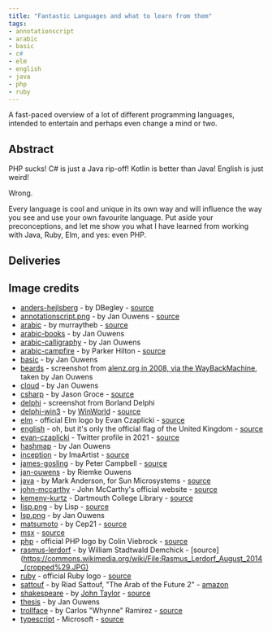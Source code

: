 ```yaml
---
title: "Fantastic Languages and what to learn from them"
tags:
- annotationscript
- arabic
- basic
- c#
- elm
- english
- java
- php
- ruby
---
```

A fast-paced overview of a lot of different programming languages, intended to entertain and perhaps even change a mind or two.

## Abstract

PHP sucks! C# is just a Java rip-off! Kotlin is better than Java! English is just weird!

Wrong.

Every language is cool and unique in its own way and will influence the way you see and use your own favourite language. Put aside your preconceptions, and let me show you what I have learned from working with Java, Ruby, Elm, and yes: even PHP.

## Deliveries

## Image credits

* [anders-hejlsberg](/talks/slides/fantasticlanguages/images/anders-hejlsberg.jpg) - by DBegley - [source](https://commons.wikimedia.org/wiki/File:Anders_Hejlsberg.jpg)
* [annotationscript.png](/talks/slides/fantasticlanguages/images/annotationscript.png) - by Jan Ouwens - [source](http://github.com/jqno/AnnotationScript)
* [arabic](/talks/slides/fantasticlanguages/images/arabic.svg) - by murraytheb - [source](https://commons.wikimedia.org/wiki/File:Arabic_albayancalligraphy.svg)
* [arabic-books](/talks/slides/fantasticlanguages/arabic-books.jpg) - by Jan Ouwens
* [arabic-calligraphy](/talks/slides/fantasticlanguages/arabic-calligraphy.jpg) - by Jan Ouwens
* [arabic-campfire](/talks/slides/fantasticlanguages/arabic-campfire.jpg) - by Parker Hilton - [source](https://unsplash.com/photos/0gHcDpcYxOI)
* [basic](/talks/slides/fantasticlanguages/images/basic.png) - by Jan Ouwens
* [beards](/talks/slides/fantasticlanguages/images/beards.png) - screenshot from [alenz.org in 2008, via the WayBackMachine](https://web.archive.org/web/20081024204803/www.alenz.org/mirror/khason/why-microsoft-can-blow-off-with-c.html), taken by Jan Ouwens
* [cloud](/talks/slides/fantasticlanguages/images/cloud.png) - by Jan Ouwens
* [csharp](/talks/slides/fantasticlanguages/images/csharp.svg) - by Jason Groce - [source](https://commons.wikimedia.org/wiki/File:C_Sharp_wordmark.svg)
* [delphi](/talks/slides/fantasticlanguages/images/delphi.jpg) - screenshot from Borland Delphi
* [delphi-win3](/talks/slides/fantasticlanguages/images/delphi-win3.png) - by [WinWorld](https://winworldpc.com) - [source](https://winworldpc.com/screenshot/c38bc3b1-c3a1-2a2d-6211-c3a4e284a2ef/c3950752-240b-c3ba-11c3-a5e280ba08ef)
* [elm](/talks/slides/fantasticlanguages/images/elm.svg) - official Elm logo by Evan Czaplicki - [source](https://commons.wikimedia.org/wiki/File:Elm_logo.svg)
* [english](/talks/slides/fantasticlanguages/images/english.svg) - oh, but it's only the official flag of the United Kingdom - [source](https://en.wikipedia.org/wiki/File:Flag_of_the_United_Kingdom.svg)
* [evan-czaplicki](/talks/slides/fantasticlanguages/images/evan-czaplicki.jpg) - Twitter profile in 2021 - [source](https://twitter.com/evancz/photo)
* [hashmap](/talks/slides/fantasticlanguages/images/hashmap.jpg) - by Jan Ouwens
* [inception](/talks/slides/fantasticlanguages/images/inception.jpg) - by ImaArtist - [source](https://pixabay.com/photos/buildings-bridges-urban-sky-5527684/)
* [james-gosling](/talks/slides/fantasticlanguages/images/james-gosling.jpg) - by Peter Campbell - [source](https://commons.wikimedia.org/wiki/File:James_Gosling_2008.jpg)
* [jan-ouwens](/talks/slides/fantasticlanguages/images/jan-ouwens.jpg) - by Riemke Ouwens
* [java](/talks/slides/fantasticlanguages/images/java.svg) - by Mark Anderson, for Sun Microsystems - [source](https://en.wikipedia.org/wiki/File:Java_programming_language_logo.svg)
* [john-mccarthy](/talks/slides/fantasticlanguages/images/john-mccarthy.jpg) - John McCarthy's official website - [source](http://jmc.stanford.edu/general/pictures.html)
* [kemeny-kurtz](/talks/slides/fantasticlanguages/images/kemeny-kurtz.jpg) - Dartmouth College Library - [source](https://www.computerhistory.org/revolution/mainframe-computers/7/178/722)
* [lisp.png](/talks/slides/fantasticlanguages/images/lisp.png) - by Lisp - [source](https://commons.wikimedia.org/wiki/File:Lisplogo.png)
* [lsp.png](/talks/slides/fantasticlanguages/images/lsp.png) - by Jan Ouwens
* [matsumoto](/talks/slides/fantasticlanguages/images/matsumoto.jpg) - by Cep21 - [source](https://commons.wikimedia.org/wiki/File:Yukihiro_Matsumoto.JPG)
* [msx](/talks/slides/fantasticlanguages/images/msx.jpg) - [source](https://en.wikipedia.org/wiki/File:MSX_Philips_VG8020.jpg)
* [php](/talks/slides/fantasticlanguages/images/php.svg) - official PHP logo by Colin Viebrock - [source](https://commons.wikimedia.org/wiki/File:PHP-logo.svg)
* [rasmus-lerdorf](/talks/slides/fantasticlanguages/images/rasmus-lerdorf.png) - by William Stadtwald Demchick - [source](https://commons.wikimedia.org/wiki/File:Rasmus_Lerdorf_August_2014_(cropped%29.JPG)
* [ruby](/talks/slides/fantasticlanguages/images/ruby.svg) - official Ruby logo - [source](https://www.ruby-lang.org/en/about/logo/)
* [sattouf](/talks/slides/fantasticlanguages/images/sattouf.png) - by Riad Sattouf, "The Arab of the Future 2" - [amazon](https://www.amazon.com/Arab-Future-Childhood-1984-1985-Graphic/dp/1627793518)
* [shakespeare](/talks/slides/fantasticlanguages/images/shakespeare.jpg) - by [John Taylor](https://en.wikipedia.org/wiki/John_Taylor_(painter)) - [source](https://en.wikipedia.org/wiki/File:Shakespeare.jpg)
* [thesis](/talks/slides/fantasticlanguages/images/thesis.jpg) - by Jan Ouwens
* [trollface](/talks/slides/fantasticlanguages/images/trollface.png) - by Carlos "Whynne" Ramirez - [source](https://en.wikipedia.org/wiki/File:Trollface_non-free.png)
* [typescript](/talks/slides/fantasticlanguages/images/typescript.svg) - Microsoft - [source](https://commons.wikimedia.org/wiki/File:Typescript_logo_2020.svg)
